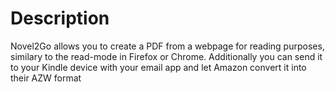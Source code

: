 # Description
Novel2Go allows you to create a PDF from a webpage for reading purposes, similary to the read-mode in Firefox or Chrome.
Additionally you can send it to your Kindle device with your email app and let Amazon convert it into their AZW format
